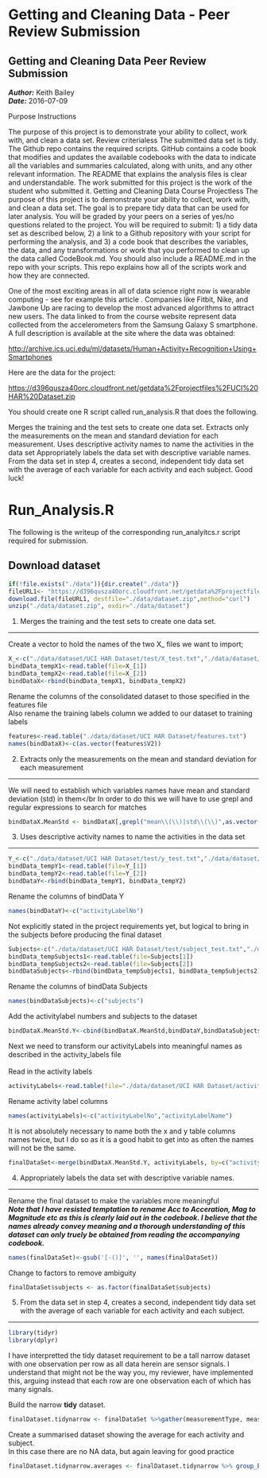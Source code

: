 Getting and Cleaning Data - Peer Review Submission
================

Getting and Cleaning Data Peer Review Submission
------------------------------------------------

***Author:*** Keith Bailey </br> ***Date:*** 2016-07-09 </br>

Purpose Instructions

The purpose of this project is to demonstrate your ability to collect, work with, and clean a data set. Review criterialess The submitted data set is tidy. The Github repo contains the required scripts. GitHub contains a code book that modifies and updates the available codebooks with the data to indicate all the variables and summaries calculated, along with units, and any other relevant information. The README that explains the analysis files is clear and understandable. The work submitted for this project is the work of the student who submitted it. Getting and Cleaning Data Course Projectless The purpose of this project is to demonstrate your ability to collect, work with, and clean a data set. The goal is to prepare tidy data that can be used for later analysis. You will be graded by your peers on a series of yes/no questions related to the project. You will be required to submit: 1) a tidy data set as described below, 2) a link to a Github repository with your script for performing the analysis, and 3) a code book that describes the variables, the data, and any transformations or work that you performed to clean up the data called CodeBook.md. You should also include a README.md in the repo with your scripts. This repo explains how all of the scripts work and how they are connected.

One of the most exciting areas in all of data science right now is wearable computing - see for example this article . Companies like Fitbit, Nike, and Jawbone Up are racing to develop the most advanced algorithms to attract new users. The data linked to from the course website represent data collected from the accelerometers from the Samsung Galaxy S smartphone. A full description is available at the site where the data was obtained:

<http://archive.ics.uci.edu/ml/datasets/Human+Activity+Recognition+Using+Smartphones>

Here are the data for the project:

<https://d396qusza40orc.cloudfront.net/getdata%2Fprojectfiles%2FUCI%20HAR%20Dataset.zip>

You should create one R script called run\_analysis.R that does the following.

Merges the training and the test sets to create one data set. Extracts only the measurements on the mean and standard deviation for each measurement. Uses descriptive activity names to name the activities in the data set Appropriately labels the data set with descriptive variable names. From the data set in step 4, creates a second, independent tidy data set with the average of each variable for each activity and each subject. Good luck!

Run\_Analysis.R
===============

The following is the writeup of the corresponding run\_analyitcs.r script required for submission.

Download dataset
----------------

``` r
if(!file.exists("./data")){dir.create("./data")}
fileURL1<- "https://d396qusza40orc.cloudfront.net/getdata%2Fprojectfiles%2FUCI%20HAR%20Dataset.zip"
download.file(fileURL1, destfile="./data/dataset.zip",method="curl")
unzip("./data/dataset.zip", exdir="./data/dataset")
```

1. Merges the training and the test sets to create one data set.
----------------------------------------------------------------

Create a vector to hold the names of the two X\_ files we want to import;

``` r
X_<-c("./data/dataset/UCI HAR Dataset/test/X_test.txt","./data/dataset/UCI HAR Dataset/train/X_train.txt")
bindData_tempX1<-read.table(file=X_[1])
bindData_tempX2<-read.table(file=X_[2])
bindDataX<-rbind(bindData_tempX1, bindData_tempX2)
```

Rename the columns of the consolidated dataset to those specified in the features file </br> Also rename the training labels column we added to our dataset to training labels

``` r
features<-read.table("./data/dataset/UCI HAR Dataset/features.txt")
names(bindDataX)<-c(as.vector(features$V2))
```

2. Extracts only the measurements on the mean and standard deviation for each measurement
-----------------------------------------------------------------------------------------

We will need to establish which variables names have mean and standard deviation (std) in them&lt;/br In order to do this we will have to use grepl and regular expressions to search for matches

``` r
bindDataX.MeanStd <- bindDataX[,grepl("mean\\(\\)|std\\(\\)",as.vector(features$V2))]
```

3. Uses descriptive activity names to name the activities in the data set</br>
------------------------------------------------------------------------------

``` r
Y_<-c("./data/dataset/UCI HAR Dataset/test/y_test.txt","./data/dataset/UCI HAR Dataset/train/y_train.txt")
bindData_tempY1<-read.table(file=Y_[1])
bindData_tempY2<-read.table(file=Y_[2])
bindDataY<-rbind(bindData_tempY1, bindData_tempY2)
```

Rename the columns of bindData Y

``` r
names(bindDataY)<-c("activityLabelNo")
```

Not explicitly stated in the project requirements yet, but logical to bring in the subjects before producing the final dataset

``` r
Subjects<-c("./data/dataset/UCI HAR Dataset/test/subject_test.txt","./data/dataset/UCI HAR Dataset/train/subject_train.txt")                 
bindData_tempSubjects1<-read.table(file=Subjects[1])
bindData_tempSubjects2<-read.table(file=Subjects[2])
bindDataSubjects<-rbind(bindData_tempSubjects1, bindData_tempSubjects2)
```

Rename the columns of bindData Subjects

``` r
names(bindDataSubjects)<-c("subjects")
```

Add the activitylabel numbers and subjects to the dataset

``` r
bindDataX.MeanStd.Y<-cbind(bindDataX.MeanStd,bindDataY,bindDataSubjects)
```

Next we need to transform our activityLabels into meaningful names as described in the activity\_labels file </br></br> Read in the activity labels

``` r
activityLabels<-read.table(file="./data/dataset/UCI HAR Dataset/activity_labels.txt")
```

Rename activity label columns

``` r
names(activityLabels)<-c("activityLabelNo","activityLabelName")
```

It is not absolutely necessary to name both the x and y table columns names twice, but I do so as it is a good habit to get into as often the names will not be the same.

``` r
finalDataSet<-merge(bindDataX.MeanStd.Y, activityLabels, by=c("activityLabelNo","activityLabelNo"))
```

4. Appropriately labels the data set with descriptive variable names.
---------------------------------------------------------------------

Rename the final dataset to make the variables more meaningful</br> ***Note that I have resisted temptation to rename Acc to Acceration, Mag to Magnitude etc as this is clearly laid out in the codebook. I believe that the names already convey meaning and a thorough understanding of this dataset can only truely be obtained from reading the accompanying codebook.***

``` r
names(finalDataSet)<-gsub('[-()]', '', names(finalDataSet))
```

Change to factors to remove ambiguity

``` r
finalDataSet$subjects <- as.factor(finalDataSet$subjects)
```

5. From the data set in step 4, creates a second, independent tidy data set with the average of each variable for each activity and each subject.
-------------------------------------------------------------------------------------------------------------------------------------------------

``` r
library(tidyr)
library(dplyr)
```

I have interpretted the tidy dataset requirement to be a tall narrow dataset with one observation per row as all data herein are sensor signals. I understand that might not be the way you, my reviewer, have implemented this, arguing instead that each row are one observation each of which has many signals.

Build the narrow **tidy** dataset.

``` r
finalDataset.tidynarrow <- finalDataSet %>%gather(measurementType, measurement, -subjects, -activityLabelNo, -activityLabelName)
```

Create a summarised dataset showing the average for each activity and subject.<br/> In this case there are no NA data, but again leaving for good practice

``` r
finalDataset.tidynarrow.averages <- finalDataset.tidynarrow %>% group_by(subjects, activityLabelName, measurementType) %>% summarise(average = mean(measurement, na.rm=TRUE))
```
